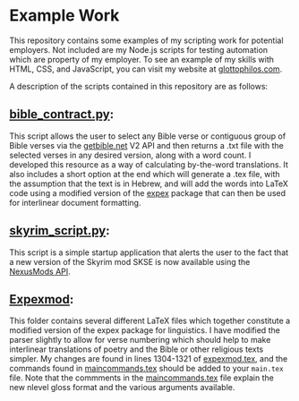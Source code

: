 # Example Work
This repository contains some examples of my scripting work for potential employers. Not included are my Node.js scripts for testing automation which are property of my employer. To see an example of my skills with HTML, CSS, and JavaScript, you can visit my website at [glottophilos.com](https://glottophilos.com).

A description of the scripts contained in this repository are as follows:

## [bible_contract.py](bible_contract.py):
This script allows the user to select any Bible verse or contiguous group of Bible verses via the [getbible.net](https://getbible.net) V2 API and then returns a .txt file with the selected verses in any desired version, along with a word count. I developed this resource as a way of calculating by-the-word translations. It also includes a short option at the end which will generate a .tex file, with the assumption that the text is in Hebrew, and will add the words into LaTeX code using a modified version of the [expex](https://ctan.org/pkg/expex?lang=en) package that can then be used for interlinear document formatting.

## [skyrim_script.py](skyrim_script.py):
This script is a simple startup application that alerts the user to the fact that a new version of the Skyrim mod SKSE is now available using the [NexusMods API](https://app.swaggerhub.com/apis-docs/NexusMods/nexus-mods_public_api_params_in_form_data/1.0#/).

## [Expexmod](Expexmod):
This folder contains several different LaTeX files which together constitute a modified version of the expex package for linguistics. I have modified the parser slightly to allow for verse numbering which should help to make interlinear translations of poetry and the Bible or other religious texts simpler. My changes are found in lines 1304-1321 of [expexmod.tex](Expexmod/expexmod.tex), and the commands found in [maincommands.tex](Expexmod/maincommands.tex) should be added to your `main.tex` file. Note that the commments in the [maincommands.tex](Expexmod/maincommands.tex) file explain the new nlevel gloss format and the various arguments available.
